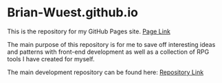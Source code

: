 # Brian-Wuest.github.io

This is the repository for my GitHub Pages site. 
[Page Link](https://brian-wuest.github.io/#/welcome)

The main purpose of this repository is for me to save off interesting ideas and patterns with front-end development as well as a collection of RPG tools I have created for myself.

The main development repository can be found here: [Repository Link](https://github.com/Brian-Wuest/Brian-Wuest.github.io_Dev)
